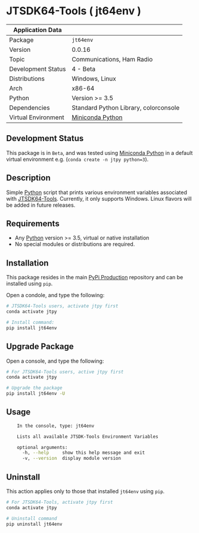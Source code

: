 # JTSDK64-Tools ( jt64env )

| Application Data ||
| ---| --- |
| Package             | `jt64env`
| Version             | 0.0.16
| Topic               | Communications, Ham Radio
| Development Status  | 4 - Beta
| Distributions       | Windows, Linux
| Arch                | x86-64
| Python              | Version >= 3.5
| Dependencies        | Standard Python Library, colorconsole
| Virtual Environment | [Miniconda Python]

## Development Status

This package is in `Beta`, and was tested using [Miniconda Python][]
in a default virtual environment e.g. (`conda create -n jtpy python=3`).

## Description

Simple [Python][] script that prints various environment variables associated
with [JTSDK64-Tools][]. Currently, it only supports Windows. Linux flavors will
be added in future releases.

## Requirements

- Any [Python][] version >= 3.5, virtual or native installation
- No special modules or distributions are required.

## Installation

This package resides in the main [PyPi Production][] repository and can be
installed using `pip`.

Open a condole, and type the following:

```bash
# JTSDK64-Tools users, activate jtpy first
conda activate jtpy

# Install command:
pip install jt64env
```

## Upgrade Package

Open a console, and type the following:

```bash
# For JTSDK64-Tools users, active jtpy first
conda activate jtpy

# Upgrade the package
pip install jt64env -U
```


## Usage

```bash
    In the console, type: jt64env

    Lists all available JTSDK-Tools Environment Variables

    optional arguments:
      -h, --help     show this help message and exit
      -v, --version  display module version
```

## Uninstall

This action applies only to those that installed `jt64env` using `pip`.

```bash
# For JTSDK64-Tools, activate jtpy first
conda activate jtpy

# Uninstall command
pip uninstall jt64env
```

[Install Miniconda Python]: `https://ki7mt.github.io/jtsdk64-tools/`
[JTSDK64-Tools]: `https://github.com/KI7MT/jtsdk64-tools`
[test.pypi.org]: `https://test.pypi.org/project/jt64env/`
[PyPi Production]: `https://pypi.org/project/jt64env/`
[Miniconda Python]: `https://docs.conda.io/en/latest/miniconda.html`
[Python]: `https://www.python.org/`

